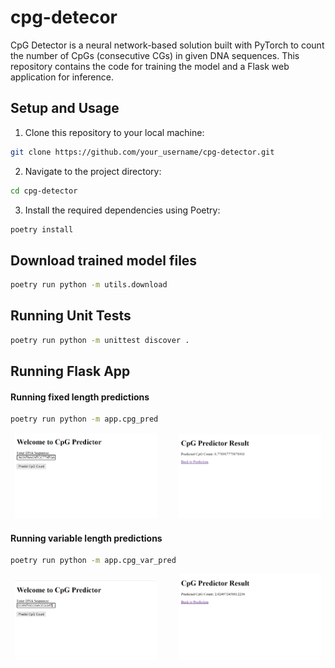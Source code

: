 # cpg-detecor

CpG Detector is a neural network-based solution built with PyTorch to count the number of CpGs (consecutive CGs) in given DNA sequences. This repository contains the code for training the model and a Flask web application for inference.

## Setup and Usage
1. Clone this repository to your local machine:
```bash
git clone https://github.com/your_username/cpg-detector.git
```
2. Navigate to the project directory:
```bash
cd cpg-detector
```
3. Install the required dependencies using Poetry:
```bash
poetry install
```
## Download trained model files
```bash
poetry run python -m utils.download
```

## Running Unit Tests
```bash
poetry run python -m unittest discover .
```

## Running Flask App

#### Running fixed length predictions
```bash
poetry run python -m app.cpg_pred
```

<p align="center">
  <img alt="Input" src="./results/fixed_input.png" width="45%">
&nbsp; &nbsp; &nbsp; &nbsp;
  <img alt="Output" src="./results/fixed_output.png" width="45%">
</p>

#### Running variable length predictions
```bash
poetry run python -m app.cpg_var_pred
```

<p align="center">
  <img alt="Input" src="./results/var_input.png" width="45%">
&nbsp; &nbsp; &nbsp; &nbsp;
  <img alt="Output" src="./results/var_output.png" width="45%">
</p>
